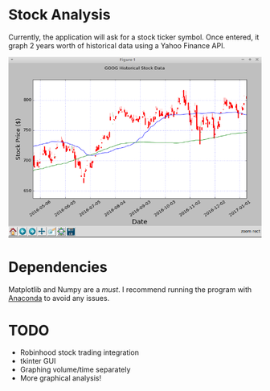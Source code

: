 # Stock Analysis
Currently, the application will ask for a stock ticker symbol. Once entered, it graph 2 years worth of historical data using a Yahoo Finance API.

![](/screenshot.png)

# Dependencies
Matplotlib and Numpy are a _must_. I recommend running the program with [Anaconda](https://www.continuum.io/downloads) to avoid any issues.

# TODO
- Robinhood stock trading integration
- tkinter GUI
- Graphing volume/time separately
- More graphical analysis!
